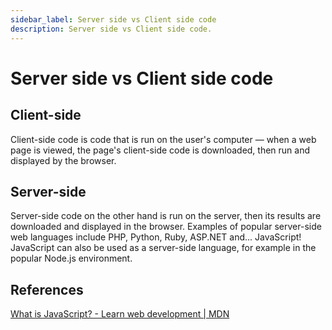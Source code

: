 ```yaml
---
sidebar_label: Server side vs Client side code
description: Server side vs Client side code.
---
```


# Server side vs Client side code

## Client-side

Client-side code is code that is run on the user's computer — when a web page is viewed, the page's client-side code is downloaded, then run and displayed by the browser.

## Server-side

Server-side code on the other hand is run on the server, then its results are downloaded and displayed in the browser. Examples of popular server-side web languages include PHP, Python, Ruby, ASP.NET and... JavaScript! JavaScript can also be used as a server-side language, for example in the popular Node.js environment.

## References

[What is JavaScript? - Learn web development | MDN](https://developer.mozilla.org/en-US/docs/Learn/JavaScript/First_steps/What_is_JavaScript)